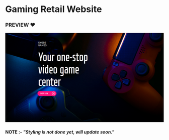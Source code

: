 # Gaming Retail Website

### **PREVIEW ♥**

![Game website](./img/game-website-preview.png)

#### **NOTE** :- _"Styling is not done yet, will update soon."_
